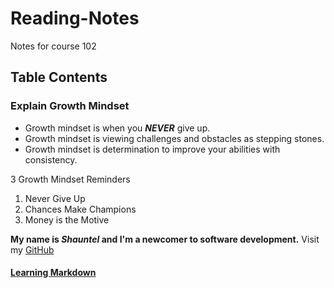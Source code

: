 # Reading-Notes
Notes for course 102

## Table Contents

### Explain Growth Mindset

- Growth mindset is when you ***NEVER*** give up.
- Growth mindset is viewing challenges and obstacles as stepping stones.
- Growth mindset is determination to improve your abilities with consistency.

3 Growth Mindset Reminders

1. Never Give Up
2. Chances Make Champions
3. Money is the Motive


 **My name is *Shauntel* and I'm a newcomer to software development.** Visit my [GitHub](https://github.com/Mssmcbell)

#### [Learning Markdown](https://github.com/Mssmcbell/Reading-notes/blob/main/LearningMarkdown.md#learning-markdown)






